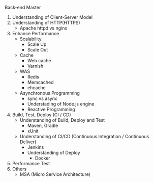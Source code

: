Back-end Master 

1. Understanding of Client-Server Model
1. Understanding of HTTP(HTTPS)
    - Apache httpd vs nginx
1. Enhance Performance
    - Scalability
      - Scale Up
      - Scale Out
    - Cache
      - Web cache
      - Varnish
    - WAS
      - Redis
      - Memcached
      - ehcache
   - Asynchronous Programming
     - sync vs async
     - Understading of Node.js engine
     - Reactive Programming
1. Build, Test, Deploy (CI / CD)
   - Understanding of Build, Deploy and Test
     - Maven, Gradle
     - xUnit
   - Understanding of CI/CD (Continuous Integration / Continuous Deliver)
     - Jenkins
     - Understanding of Deploy
       - Docker
1. Performance Test
1. Others
   - MSA (Micro Service Architecture)
